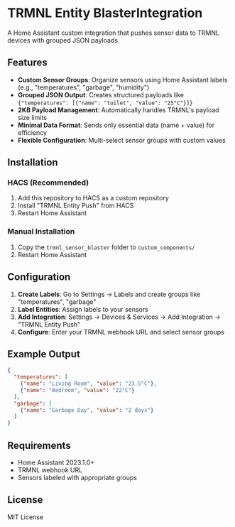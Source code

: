 # TRMNL Entity BlasterIntegration

A Home Assistant custom integration that pushes sensor data to TRMNL devices with grouped JSON payloads.

## Features

- **Custom Sensor Groups**: Organize sensors using Home Assistant labels (e.g., "temperatures", "garbage", "humidity")
- **Grouped JSON Output**: Creates structured payloads like `{"temperatures": [{"name": "toilet", "value": "25°C"}]}`
- **2KB Payload Management**: Automatically handles TRMNL's payload size limits
- **Minimal Data Format**: Sends only essential data (name + value) for efficiency
- **Flexible Configuration**: Multi-select sensor groups with custom values

## Installation

### HACS (Recommended)
1. Add this repository to HACS as a custom repository
2. Install "TRMNL Entity Push" from HACS
3. Restart Home Assistant

### Manual Installation
1. Copy the `trmnl_sensor_blaster` folder to `custom_components/`
2. Restart Home Assistant

## Configuration

1. **Create Labels**: Go to Settings → Labels and create groups like "temperatures", "garbage"
2. **Label Entities**: Assign labels to your sensors
3. **Add Integration**: Settings → Devices & Services → Add Integration → "TRMNL Entity Push"
4. **Configure**: Enter your TRMNL webhook URL and select sensor groups

## Example Output

```json
{
  "temperatures": [
    {"name": "Living Room", "value": "23.5°C"},
    {"name": "Bedroom", "value": "22°C"}
  ],
  "garbage": [
    {"name": "Garbage Day", "value": "2 days"}
  ]
}
```

## Requirements

- Home Assistant 2023.1.0+
- TRMNL webhook URL
- Sensors labeled with appropriate groups

## License

MIT License